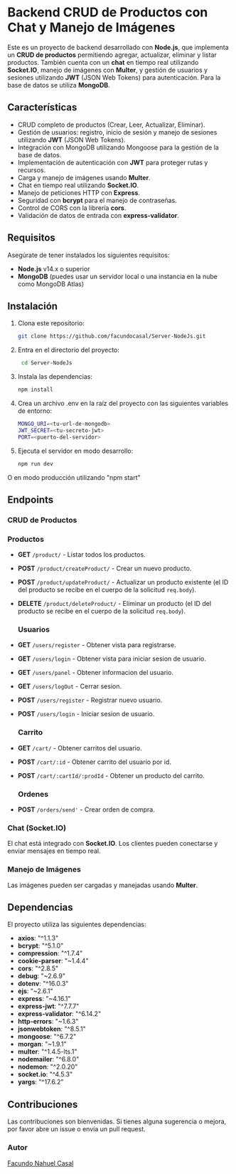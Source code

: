 # Backend CRUD de Productos con Chat y Manejo de Imágenes

Este es un proyecto de backend desarrollado con **Node.js**, que implementa un **CRUD de productos** permitiendo agregar, actualizar, eliminar y listar productos. También cuenta con un **chat** en tiempo real utilizando **Socket.IO**, manejo de imágenes con **Multer**, y gestión de usuarios y sesiones utilizando **JWT** (JSON Web Tokens) para autenticación. Para la base de datos se utiliza **MongoDB**.

## Características

- CRUD completo de productos (Crear, Leer, Actualizar, Eliminar).
- Gestión de usuarios: registro, inicio de sesión y manejo de sesiones utilizando **JWT** (JSON Web Tokens).
- Integración con MongoDB utilizando Mongoose para la gestión de la base de datos.
- Implementación de autenticación con **JWT** para proteger rutas y recursos.
- Carga y manejo de imágenes usando **Multer**.
- Chat en tiempo real utilizando **Socket.IO**.
- Manejo de peticiones HTTP con **Express**.
- Seguridad con **bcrypt** para el manejo de contraseñas.
- Control de CORS con la librería **cors**.
- Validación de datos de entrada con **express-validator**.

## Requisitos

Asegúrate de tener instalados los siguientes requisitos:

- **Node.js** v14.x o superior
- **MongoDB** (puedes usar un servidor local o una instancia en la nube como MongoDB Atlas)

## Instalación

1. Clona este repositorio:

   ```bash
   git clone https://github.com/facundocasal/Server-NodeJs.git

2. Entra en el directorio del proyecto:
   
   ```bash
    cd Server-NodeJs

4. Instala las dependencias:

   ```bash
   npm install
   
5. Crea un archivo .env en la raíz del proyecto con las siguientes variables de entorno:

   ```bash
   MONGO_URI=<tu-url-de-mongodb>
   JWT_SECRET=<tu-secreto-jwt>
   PORT=<puerto-del-servidor>
   
6. Ejecuta el servidor en modo desarrollo:

   ```bash
   npm run dev
   
  O en modo producción utilizando "npm start"

## Endpoints

### CRUD de Productos

  ### Productos 

- **GET** `/product/` - Listar todos los productos.
- **POST** `/product/createProduct/` - Crear un nuevo producto.
- **POST** `/product/updateProduct/` - Actualizar un producto existente (el ID del producto se recibe en el cuerpo de la solicitud `req.body`).
- **DELETE** `/product/deleteProduct/` - Eliminar un producto (el ID del producto se recibe en el cuerpo de la solicitud `req.body`).

  ### Usuarios 

- **GET** `/users/register` - Obtener vista para registrarse.
- **GET** `/users/login` - Obtener vista para iniciar sesion de usuario.
- **GET** `/users/panel` - Obtener informacion del usuario.
- **GET** `/users/logOut` - Cerrar sesion.
- **POST** `/users/register` - Registrar nuevo usuario.
- **POST** `/users/login` - Iniciar sesion de usuario.

  ### Carrito 

- **GET** `/cart/` - Obtener carritos del usuario.
- **POST** `/cart/:id` - Obtener carrito del usuario por id.
- **POST** `/cart/:cartId/:prodId` - Obtener un producto del carrito.

    ### Ordenes
  
- **POST** `/orders/send'` - Crear orden de compra.


### Chat (Socket.IO)

El chat está integrado con **Socket.IO**. Los clientes pueden conectarse y enviar mensajes en tiempo real.

### Manejo de Imágenes

Las imágenes pueden ser cargadas y manejadas usando **Multer**.

## Dependencias

El proyecto utiliza las siguientes dependencias:

- **axios**: "^1.1.3"
- **bcrypt**: "^5.1.0"
- **compression**: "^1.7.4"
- **cookie-parser**: "~1.4.4"
- **cors**: "^2.8.5"
- **debug**: "~2.6.9"
- **dotenv**: "^16.0.3"
- **ejs**: "~2.6.1"
- **express**: "~4.16.1"
- **express-jwt**: "^7.7.7"
- **express-validator**: "^6.14.2"
- **http-errors**: "~1.6.3"
- **jsonwebtoken**: "^8.5.1"
- **mongoose**: "^6.7.2"
- **morgan**: "~1.9.1"
- **multer**: "^1.4.5-lts.1"
- **nodemailer**: "^6.8.0"
- **nodemon**: "^2.0.20"
- **socket.io**: "^4.5.3"
- **yargs**: "^17.6.2"

## Contribuciones

Las contribuciones son bienvenidas. Si tienes alguna sugerencia o mejora, por favor abre un issue o envía un pull request.

### Autor

[Facundo Nahuel Casal](https://github.com/facundocasal)
